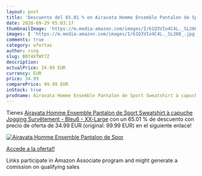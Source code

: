 ```yaml
---
layout: post
title: 'Descuento del 65.01 % en Airavata Homme Ensemble Pantalon de Spor'
date: 2020-09-29 05:03:17
thumbnailImage: 'https://m.media-amazon.com/images/I/61Q3VIo4C4L._SL200_.jpg'
images: [ 'https://m.media-amazon.com/images/I/61Q3VIo4C4L._SL200_.jpg' ]
comments: true
category: ofertas
author: ring
slug: B074XTWY7Z
description:
actualPrice: 34.99 EUR
currency: EUR
price: 34.99
comparePrice: 99.99 EUR
inStock: true
prodname: Airavata Homme Ensemble Pantalon de Sport Sweatshirt à capuche Jogging Survêtement - Bleu6 - XX-Large
---
```


Tienes [Airavata Homme Ensemble Pantalon de Sport Sweatshirt à capuche Jogging Survêtement - Bleu6 - XX-Large](https://www.amazon.fr/dp/B074XTWY7Z/?tag=tolees0d-21) con un 65.01 % de descuento con precio de oferta de 34.99 EUR (original: 99.99 EUR) en el siguiente enlace!

[![Airavata Homme Ensemble Pantalon de Spor](https://m.media-amazon.com/images/I/61Q3VIo4C4L._SL200_.jpg)](https://www.amazon.fr/dp/B074XTWY7Z/?tag=tolees0d-21)

[Accede a la oferta!!](https://www.amazon.fr/dp/B074XTWY7Z/?tag=tolees0d-21)

Links participate in Amazon Associate program and might generate a comission on qualifying sales


